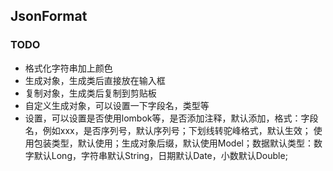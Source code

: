 ## JsonFormat

### TODO

- 格式化字符串加上颜色
- 生成对象，生成类后直接放在输入框
- 复制对象，生成类后复制到剪贴板
- 自定义生成对象，可以设置一下字段名，类型等
- 设置，可以设置是否使用lombok等，是否添加注释，默认添加，格式：字段名，例如xxx，是否序列号，默认序列号；下划线转驼峰格式，默认生效； 
使用包装类型，默认使用；生成对象后缀，默认使用Model；数据默认类型：数字默认Long，字符串默认String，日期默认Date，小数默认Double;
